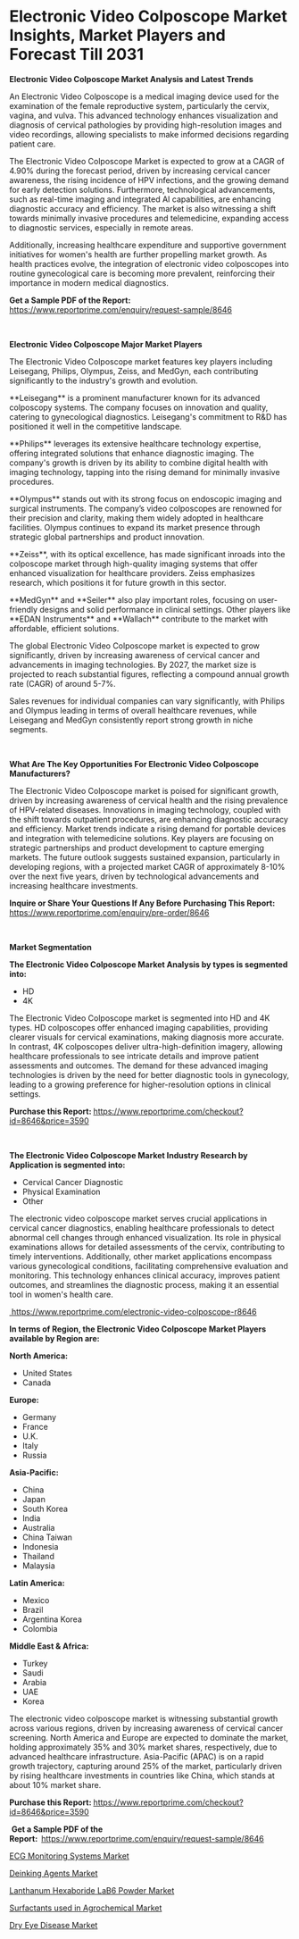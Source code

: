 <p><h1>Electronic Video Colposcope Market Insights, Market Players and Forecast Till 2031</h1></p><p><strong>Electronic Video Colposcope Market Analysis and Latest Trends</strong></p>
<p><p>An Electronic Video Colposcope is a medical imaging device used for the examination of the female reproductive system, particularly the cervix, vagina, and vulva. This advanced technology enhances visualization and diagnosis of cervical pathologies by providing high-resolution images and video recordings, allowing specialists to make informed decisions regarding patient care. </p><p>The Electronic Video Colposcope Market is expected to grow at a CAGR of 4.90% during the forecast period, driven by increasing cervical cancer awareness, the rising incidence of HPV infections, and the growing demand for early detection solutions. Furthermore, technological advancements, such as real-time imaging and integrated AI capabilities, are enhancing diagnostic accuracy and efficiency. The market is also witnessing a shift towards minimally invasive procedures and telemedicine, expanding access to diagnostic services, especially in remote areas. </p><p>Additionally, increasing healthcare expenditure and supportive government initiatives for women's health are further propelling market growth. As health practices evolve, the integration of electronic video colposcopes into routine gynecological care is becoming more prevalent, reinforcing their importance in modern medical diagnostics.</p></p>
<p><strong>Get a Sample PDF of the Report:&nbsp;</strong> <a href="https://www.reportprime.com/enquiry/request-sample/8646">https://www.reportprime.com/enquiry/request-sample/8646</a></p>
<p>&nbsp;</p>
<p><strong>Electronic Video Colposcope Major Market Players</strong></p>
<p><p>The Electronic Video Colposcope market features key players including Leisegang, Philips, Olympus, Zeiss, and MedGyn, each contributing significantly to the industry's growth and evolution.</p><p>**Leisegang** is a prominent manufacturer known for its advanced colposcopy systems. The company focuses on innovation and quality, catering to gynecological diagnostics. Leisegang's commitment to R&D has positioned it well in the competitive landscape.</p><p>**Philips** leverages its extensive healthcare technology expertise, offering integrated solutions that enhance diagnostic imaging. The company's growth is driven by its ability to combine digital health with imaging technology, tapping into the rising demand for minimally invasive procedures.</p><p>**Olympus** stands out with its strong focus on endoscopic imaging and surgical instruments. The company’s video colposcopes are renowned for their precision and clarity, making them widely adopted in healthcare facilities. Olympus continues to expand its market presence through strategic global partnerships and product innovation.</p><p>**Zeiss**, with its optical excellence, has made significant inroads into the colposcope market through high-quality imaging systems that offer enhanced visualization for healthcare providers. Zeiss emphasizes research, which positions it for future growth in this sector.</p><p>**MedGyn** and **Seiler** also play important roles, focusing on user-friendly designs and solid performance in clinical settings. Other players like **EDAN Instruments** and **Wallach** contribute to the market with affordable, efficient solutions.</p><p>The global Electronic Video Colposcope market is expected to grow significantly, driven by increasing awareness of cervical cancer and advancements in imaging technologies. By 2027, the market size is projected to reach substantial figures, reflecting a compound annual growth rate (CAGR) of around 5-7%.</p><p>Sales revenues for individual companies can vary significantly, with Philips and Olympus leading in terms of overall healthcare revenues, while Leisegang and MedGyn consistently report strong growth in niche segments.</p></p>
<p>&nbsp;</p>
<p><strong>What Are The Key Opportunities For Electronic Video Colposcope Manufacturers?</strong></p>
<p><p>The Electronic Video Colposcope market is poised for significant growth, driven by increasing awareness of cervical health and the rising prevalence of HPV-related diseases. Innovations in imaging technology, coupled with the shift towards outpatient procedures, are enhancing diagnostic accuracy and efficiency. Market trends indicate a rising demand for portable devices and integration with telemedicine solutions. Key players are focusing on strategic partnerships and product development to capture emerging markets. The future outlook suggests sustained expansion, particularly in developing regions, with a projected market CAGR of approximately 8-10% over the next five years, driven by technological advancements and increasing healthcare investments.</p></p>
<p><strong>Inquire or Share Your Questions If Any Before Purchasing This Report:</strong> <a href="https://www.reportprime.com/enquiry/pre-order/8646">https://www.reportprime.com/enquiry/pre-order/8646</a></p>
<p>&nbsp;</p>
<p><strong>Market Segmentation</strong></p>
<p><strong>The Electronic Video Colposcope Market Analysis by types is segmented into:</strong></p>
<p><ul><li>HD</li><li>4K</li></ul></p>
<p><p>The Electronic Video Colposcope market is segmented into HD and 4K types. HD colposcopes offer enhanced imaging capabilities, providing clearer visuals for cervical examinations, making diagnosis more accurate. In contrast, 4K colposcopes deliver ultra-high-definition imagery, allowing healthcare professionals to see intricate details and improve patient assessments and outcomes. The demand for these advanced imaging technologies is driven by the need for better diagnostic tools in gynecology, leading to a growing preference for higher-resolution options in clinical settings.</p></p>
<p><strong>Purchase this Report:&nbsp;</strong><a href="https://www.reportprime.com/checkout?id=8646&price=3590">https://www.reportprime.com/checkout?id=8646&price=3590</a></p>
<p>&nbsp;</p>
<p><strong>The Electronic Video Colposcope Market Industry Research by Application is segmented into:</strong></p>
<p><ul><li>Cervical Cancer Diagnostic</li><li>Physical Examination</li><li>Other</li></ul></p>
<p><p>The electronic video colposcope market serves crucial applications in cervical cancer diagnostics, enabling healthcare professionals to detect abnormal cell changes through enhanced visualization. Its role in physical examinations allows for detailed assessments of the cervix, contributing to timely interventions. Additionally, other market applications encompass various gynecological conditions, facilitating comprehensive evaluation and monitoring. This technology enhances clinical accuracy, improves patient outcomes, and streamlines the diagnostic process, making it an essential tool in women's health care.</p></p>
<p><a href="https://www.reportprime.com/electronic-video-colposcope-r8646">&nbsp;https://www.reportprime.com/electronic-video-colposcope-r8646</a></p>
<p><strong>In terms of Region, the Electronic Video Colposcope Market Players available by Region are:</strong></p>
<p>
    <p> <strong> North America: </strong>
        <ul>
            <li>United States</li>
            <li>Canada</li>
        </ul>
        </p> 
    <p> <strong> Europe: </strong>
        <ul>
            <li>Germany</li>
            <li>France</li>
            <li>U.K.</li>
            <li>Italy</li>
            <li>Russia</li>
        </ul>
        </p> 
    <p> <strong> Asia-Pacific: </strong>
        <ul>
            <li>China</li>
            <li>Japan</li>
            <li>South Korea</li>
            <li>India</li>
            <li>Australia</li>
            <li>China Taiwan</li>
            <li>Indonesia</li>
            <li>Thailand</li>
            <li>Malaysia</li>
        </ul>
        </p> 
    <p> <strong> Latin America: </strong>
        <ul>
            <li>Mexico</li>
            <li>Brazil</li>
            <li>Argentina Korea</li>
            <li>Colombia</li>
        </ul>
        </p> 
    <p> <strong> Middle East & Africa: </strong>
        <ul>
            <li>Turkey</li>
            <li>Saudi</li>
            <li>Arabia</li>
            <li>UAE</li>
            <li>Korea</li>
        </ul>
    </p>
    </p>
<p><p>The electronic video colposcope market is witnessing substantial growth across various regions, driven by increasing awareness of cervical cancer screening. North America and Europe are expected to dominate the market, holding approximately 35% and 30% market shares, respectively, due to advanced healthcare infrastructure. Asia-Pacific (APAC) is on a rapid growth trajectory, capturing around 25% of the market, particularly driven by rising healthcare investments in countries like China, which stands at about 10% market share.</p></p>
<p><strong>Purchase this Report: </strong><a href="https://www.reportprime.com/checkout?id=8646&price=3590">https://www.reportprime.com/checkout?id=8646&price=3590</a></p>
<p>&nbsp;<strong>Get a Sample PDF of the Report:&nbsp;&nbsp;</strong><a href="https://www.reportprime.com/enquiry/request-sample/8646">https://www.reportprime.com/enquiry/request-sample/8646</a></p>
<p><strong></strong></p>
<p><p><a href="https://www.linkedin.com/pulse/navigating-global-ecg-monitoring-systems-market-landscape-3o54f?trackingId=AkWTVqQmSJuIxdPwmd8RTA%3D%3D">ECG Monitoring Systems Market</a></p><p><a href="https://issuu.com/reportprime-2/docs/deinking-agents-market-size-2030.pp_8ce5d96e0aea2d">Deinking Agents Market</a></p><p><a href="https://issuu.com/reportprime-2/docs/lanthanum-hexaboride-lab6-powder-ma_762c1b94be13d6">Lanthanum Hexaboride LaB6 Powder Market</a></p><p><a href="https://medium.com/@katherine.cornish79554/the-surfactants-used-in-agrochemical-market-decisions-are-mostly-driven-by-resource-optimization-b7812ef2d92d">Surfactants used in Agrochemical Market</a></p><p><a href="https://www.linkedin.com/pulse/dry-eye-disease-market-size-segmentation-trends-growth-analysis-zdfsf?trackingId=ZLFV0TEyT265%2B2GYrTDE6g%3D%3D">Dry Eye Disease Market</a></p></p>